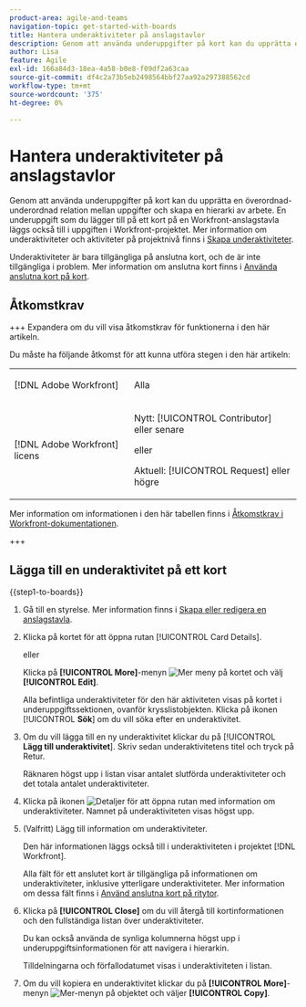 ```yaml
---
product-area: agile-and-teams
navigation-topic: get-started-with-boards
title: Hantera underaktiviteter på anslagstavlor
description: Genom att använda underuppgifter på kort kan du upprätta en överordnad-underordnad relation mellan uppgifter och skapa en hierarki av arbete.
author: Lisa
feature: Agile
exl-id: 166a84d3-18ea-4a58-b0e8-f09df2a63caa
source-git-commit: df4c2a73b5eb2498564bbf27aa92a297388562cd
workflow-type: tm+mt
source-wordcount: '375'
ht-degree: 0%

---
```


# Hantera underaktiviteter på anslagstavlor

Genom att använda underuppgifter på kort kan du upprätta en överordnad-underordnad relation mellan uppgifter och skapa en hierarki av arbete. En underuppgift som du lägger till på ett kort på en Workfront-anslagstavla läggs också till i uppgiften i Workfront-projektet. Mer information om underaktiviteter och aktiviteter på projektnivå finns i [Skapa underaktiviteter](/help/quicksilver/manage-work/tasks/create-tasks/create-subtasks.md).

Underaktiviteter är bara tillgängliga på anslutna kort, och de är inte tillgängliga i problem. Mer information om anslutna kort finns i [Använda anslutna kort på kort](/help/quicksilver/agile/get-started-with-boards/connected-cards.md).

## Åtkomstkrav

+++ Expandera om du vill visa åtkomstkrav för funktionerna i den här artikeln.

Du måste ha följande åtkomst för att kunna utföra stegen i den här artikeln:

<table style="table-layout:auto"> 
 <col> 
 <col> 
 <tbody> 
  <tr> 
   <td role="rowheader">[!DNL Adobe Workfront]</td> 
   <td> <p>Alla</p> </td> 
  </tr> 
  <tr> 
   <td role="rowheader">[!DNL Adobe Workfront] licens</td> 
   <td> 
   <p>Nytt: [!UICONTROL Contributor] eller senare</p> 
   <p>eller</p>
   <p>Aktuell: [!UICONTROL Request] eller högre</p>
   </td> 
  </tr> 
 </tbody> 
</table>

Mer information om informationen i den här tabellen finns i [Åtkomstkrav i Workfront-dokumentationen](/help/quicksilver/administration-and-setup/add-users/access-levels-and-object-permissions/access-level-requirements-in-documentation.md).

+++

## Lägga till en underaktivitet på ett kort

{{step1-to-boards}}

1. Gå till en styrelse. Mer information finns i [Skapa eller redigera en anslagstavla](../../agile/get-started-with-boards/create-edit-board.md).
1. Klicka på kortet för att öppna rutan [!UICONTROL Card Details].

   eller

   Klicka på **[!UICONTROL More]**-menyn ![Mer meny](assets/more-icon-spectrum.png) på kortet och välj **[!UICONTROL Edit]**.

   Alla befintliga underaktiviteter för den här aktiviteten visas på kortet i underuppgiftssektionen, ovanför krysslistobjekten. Klicka på ikonen [!UICONTROL **Sök**] om du vill söka efter en underaktivitet.

1. Om du vill lägga till en ny underaktivitet klickar du på [!UICONTROL **Lägg till underaktivitet**]. Skriv sedan underaktivitetens titel och tryck på Retur.

   Räknaren högst upp i listan visar antalet slutförda underaktiviteter och det totala antalet underaktiviteter.

1. Klicka på ikonen ![Detaljer](assets/checklist-chevron.png) för att öppna rutan med information om underaktiviteter. Namnet på underaktiviteten visas högst upp.
1. (Valfritt) Lägg till information om underaktiviteter.

   Den här informationen läggs också till i underaktiviteten i projektet [!DNL Workfront].

   Alla fält för ett anslutet kort är tillgängliga på informationen om underaktiviteter, inklusive ytterligare underaktiviteter. Mer information om dessa fält finns i [Använd anslutna kort på ritytor](/help/quicksilver/agile/get-started-with-boards/connected-cards.md).

1. Klicka på **[!UICONTROL Close]** om du vill återgå till kortinformationen och den fullständiga listan över underaktiviteter.

   Du kan också använda de synliga kolumnerna högst upp i underuppgiftsinformationen för att navigera i hierarkin.

   Tilldelningarna och förfallodatumet visas i underaktiviteten i listan.

1. Om du vill kopiera en underaktivitet klickar du på **[!UICONTROL More]**-menyn ![Mer-menyn](assets/more-icon-spectrum.png) på objektet och väljer **[!UICONTROL Copy]**.
